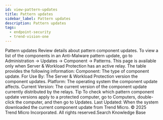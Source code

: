 ```yaml
---
id: view-pattern-updates
title: Pattern updates
sidebar_label: Pattern updates
description: Pattern updates
tags:
  - endpoint-security
  - trend-vision-one
---
```


 Pattern updates Review details about pattern component updates. To view a list of the components in an Anti-Malware pattern update, go to Administration → Updates → Component → Patterns. This page is available only when Server & Workload Protection has an active relay. The table provides the following information: Component: The type of component update. For Use By: The Server & Workload Protection version the component updates. Platform: The operating system the component update affects. Current Version: The current version of the component update currently distributed by the relays. Tip To check which pattern component update versions apply to a protected computer, go to Computers, double-click the computer, and then go to Updates. Last Updated: When the system downloaded the current component update from Trend Micro. © 2025 Trend Micro Incorporated. All rights reserved.Search Knowledge Base